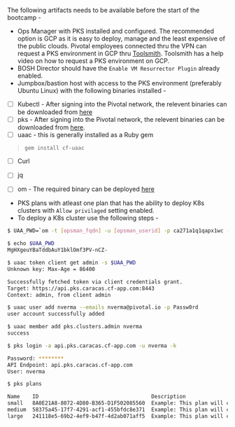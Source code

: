 
The following artifacts needs to be available before the start of the bootcamp -

 - Ops Manager with PKS installed and configured. The recommended option is GCP as it is easy to deploy, manage and the least expensive of the public clouds. Pivotal employees connected thru the VPN can request a PKS environment in GCP thru [Toolsmith](https://environments.toolsmiths.cf-app.com/home). Toolsmith has a help video on how to request a PKS environment on GCP. 
 - BOSH Director should have the `Enable VM Resurrector Plugin` already enabled.
 - Jumpbox/bastion host with access to the PKS environment (preferably Ubuntu Linux) with the following binaries installed -
 - [ ] Kubectl - After signing into the Pivotal network, the relevent binaries can be downloaded from [here](https://network.pivotal.io/products/pivotal-container-service/#/releases/386533/file_groups/1831)
 - [ ] pks - After signing into the Pivotal network, the relevent binaries can be downloaded from [here](https://network.pivotal.io/products/pivotal-container-service/#/releases/386533/file_groups/1830).
 - [ ] uaac - this is generally installed as a Ruby gem 
> `gem install cf-uaac`
 - [ ] Curl
 - [ ]  jq
 - [ ] om - The required binary can be deployed [here](https://github.com/pivotal-cf/om/releases)


 - PKS plans with atleast one plan that has the ability to deploy K8s clusters with `Allow privilaged` setting enabled.
 - To deploy a K8s cluster use the following steps - 
 
```bash
$ UAA_PWD=`om -t [opsman_fqdn] -u [opsman_userid] -p ca271a1q1qapx1wc -k credentials --product-name pivotal-container-service --credential-reference .properties.pks_uaa_management_admin_client -t json|jq -r .secret`

$ echo $UAA_PWD
MgHXgeuYBaTddbAuY1bklOmf3PV-nCZ-

$ uaac token client get admin -s $UAA_PWD
Unknown key: Max-Age = 86400

Successfully fetched token via client credentials grant.
Target: https://api.pks.caracas.cf-app.com:8443
Context: admin, from client admin

$ uaac user add nverma --emails nverma@pivotal.io -p Passw0rd
user account successfully added

$ uaac member add pks.clusters.admin nverma
success

$ pks login -a api.pks.caracas.cf-app.com -u nverma -k

Password: ********
API Endpoint: api.pks.caracas.cf-app.com
User: nverma

$ pks plans

Name    ID                                    Description
small   8A0E21A8-8072-4D80-B365-D1F502085560  Example: This plan will configure a lightweight kubernetes cluster. Not recommended for production workloads.
medium  58375a45-17f7-4291-acf1-455bfdc8e371  Example: This plan will configure a medium sized kubernetes cluster, suitable for more pods.
large   241118e5-69b2-4ef9-b47f-4d2ab071aff5  Example: This plan will configure a large kubernetes cluster for resource heavy workloads, or a high number of workloads.
```
<!--stackedit_data:
eyJoaXN0b3J5IjpbMTc2NjYxNzk5NCwtOTAwMzIyNjQ1LC0yMD
c3NTczMzg0LC0xOTAyMTQ0MDkxLC03ODgwNjc2MjIsMjIwNTUz
NjIzXX0=
-->